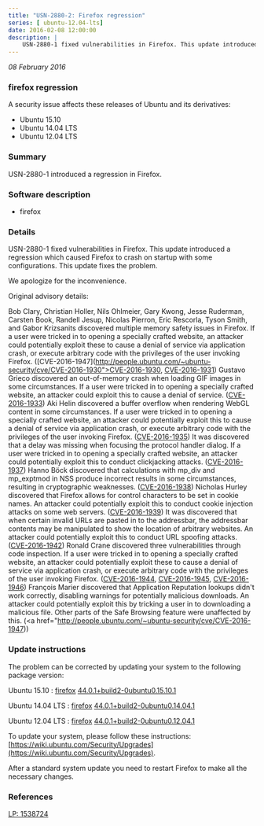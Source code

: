 ```yaml
---
title: "USN-2880-2: Firefox regression"
series: [ ubuntu-12.04-lts]
date: 2016-02-08 12:00:00
description: |
    USN-2880-1 fixed vulnerabilities in Firefox. This update introduced a regression which caused Firefox to crash on startup with some configurations. This update fixes the problem.
--- 
```

 
 

*08 February 2016*

### firefox regression

A security issue affects these releases of Ubuntu and its derivatives:

* Ubuntu 15.10
* Ubuntu 14.04 LTS
* Ubuntu 12.04 LTS

### Summary

USN-2880-1 introduced a regression in Firefox. 

### Software description

* firefox 

### Details

USN-2880-1 fixed vulnerabilities in Firefox. This update introduced a regression which caused Firefox to crash on startup with some configurations. This update fixes the problem.

We apologize for the inconvenience.

Original advisory details:

 Bob Clary, Christian Holler, Nils Ohlmeier, Gary Kwong, Jesse Ruderman, Carsten Book, Randell Jesup, Nicolas Pierron, Eric Rescorla, Tyson Smith, and Gabor Krizsanits discovered multiple memory safety issues in Firefox. If a user were tricked in to opening a specially crafted website, an attacker could potentially exploit these to cause a denial of service via application crash, or execute arbitrary code with the privileges of the user invoking Firefox. ([CVE-2016-1947](http://people.ubuntu.com/~ubuntu-security/cve/CVE-2016-1930">CVE-2016-1930</a>, <a href="http://people.ubuntu.com/~ubuntu-security/cve/CVE-2016-1931">CVE-2016-1931</a>) Gustavo Grieco discovered an out-of-memory crash when loading GIF images in some circumstances. If a user were tricked in to opening a specially crafted website, an attacker could exploit this to cause a denial of service. (<a href="http://people.ubuntu.com/~ubuntu-security/cve/CVE-2016-1933">CVE-2016-1933</a>) Aki Helin discovered a buffer overflow when rendering WebGL content in some circumstances. If a user were tricked in to opening a specially crafted website, an attacker could potentially exploit this to cause a denial of service via application crash, or execute arbitrary code with the privileges of the user invoking Firefox. (<a href="http://people.ubuntu.com/~ubuntu-security/cve/CVE-2016-1935">CVE-2016-1935</a>) It was discovered that a delay was missing when focusing the protocol handler dialog. If a user were tricked in to opening a specially crafted website, an attacker could potentially exploit this to conduct clickjacking attacks. (<a href="http://people.ubuntu.com/~ubuntu-security/cve/CVE-2016-1937">CVE-2016-1937</a>) Hanno Böck discovered that calculations with mp_div and mp_exptmod in NSS produce incorrect results in some circumstances, resulting in cryptographic weaknesses. (<a href="http://people.ubuntu.com/~ubuntu-security/cve/CVE-2016-1938">CVE-2016-1938</a>) Nicholas Hurley discovered that Firefox allows for control characters to be set in cookie names. An attacker could potentially exploit this to conduct cookie injection attacks on some web servers. (<a href="http://people.ubuntu.com/~ubuntu-security/cve/CVE-2016-1939">CVE-2016-1939</a>) It was discovered that when certain invalid URLs are pasted in to the addressbar, the addressbar contents may be manipulated to show the location of arbitrary websites. An attacker could potentially exploit this to conduct URL spoofing attacks. (<a href="http://people.ubuntu.com/~ubuntu-security/cve/CVE-2016-1942">CVE-2016-1942</a>) Ronald Crane discovered three vulnerabilities through code inspection. If a user were tricked in to opening a specially crafted website, an attacker could potentially exploit these to cause a denial of service via application crash, or execute arbitrary code with the privileges of the user invoking Firefox. (<a href="http://people.ubuntu.com/~ubuntu-security/cve/CVE-2016-1944">CVE-2016-1944</a>, <a href="http://people.ubuntu.com/~ubuntu-security/cve/CVE-2016-1945">CVE-2016-1945</a>, <a href="http://people.ubuntu.com/~ubuntu-security/cve/CVE-2016-1946">CVE-2016-1946</a>) François Marier discovered that Application Reputation lookups didn&#39;t work correctly, disabling warnings for potentially malicious downloads. An attacker could potentially exploit this by tricking a user in to downloading a malicious file. Other parts of the Safe Browsing feature were unaffected by this. (<a href="http://people.ubuntu.com/~ubuntu-security/cve/CVE-2016-1947)) 

### Update instructions

The problem can be corrected by updating your system to the following package version:

Ubuntu 15.10
 : [firefox](https://launchpad.net/ubuntu/+source/firefox) <span> [44.0.1+build2-0ubuntu0.15.10.1](https://launchpad.net/ubuntu/+source/firefox/44.0.1+build2-0ubuntu0.15.10.1) </span> 

Ubuntu 14.04 LTS
 : [firefox](https://launchpad.net/ubuntu/+source/firefox) <span> [44.0.1+build2-0ubuntu0.14.04.1](https://launchpad.net/ubuntu/+source/firefox/44.0.1+build2-0ubuntu0.14.04.1) </span> 

Ubuntu 12.04 LTS
 : [firefox](https://launchpad.net/ubuntu/+source/firefox) <span> [44.0.1+build2-0ubuntu0.12.04.1](https://launchpad.net/ubuntu/+source/firefox/44.0.1+build2-0ubuntu0.12.04.1) </span> 

To update your system, please follow these instructions: [https://wiki.ubuntu.com/Security/Upgrades](https://wiki.ubuntu.com/Security/Upgrades).

After a standard system update you need to restart Firefox to make all the necessary changes. 

### References

 
 [LP: 1538724](https://launchpad.net/bugs/1538724)
 

